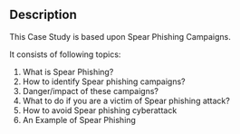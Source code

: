 ## Description
This Case Study is based upon Spear Phishing Campaigns.

It consists of following topics:
1. What is Spear Phishing? 
2. How to identify Spear phishing campaigns?
3. Danger/impact of these campaigns?
4. What to do if you are a victim of Spear phishing attack?
5. How to avoid Spear phishing cyberattack 
6. An Example of Spear Phishing

